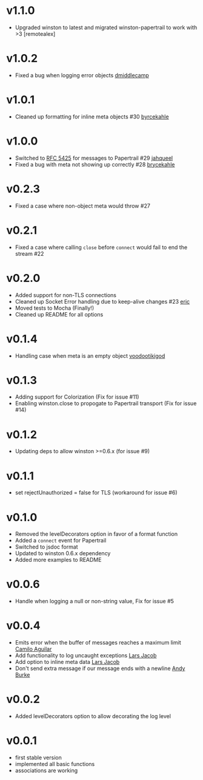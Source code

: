 # v1.1.0 #
- Upgraded winston to latest and migrated winston-papertrail to work with >3 [remotealex]

# v1.0.2 #
- Fixed a bug when logging error objects [dmiddlecamp][7]

# v1.0.1 #
- Cleaned up formatting for inline meta objects #30 [byrcekahle][6]

# v1.0.0 #
- Switched to [RFC 5425](https://tools.ietf.org/html/rfc5424) for messages to Papertrail #29 [jahqueel][5]
- Fixed a bug with meta not showing up correctly #28 [brycekahle][6]

# v0.2.3 #
- Fixed a case where non-object meta would throw #27

# v0.2.1 #
- Fixed a case where calling `close` before `connect` would fail to end the stream #22

# v0.2.0 #
- Added support for non-TLS connections
- Cleaned up Socket Error handling due to keep-alive changes #23 [eric][4]
- Moved tests to Mocha (Finally!)
- Cleaned up README for all options

# v0.1.4 #
- Handling case when meta is an empty object [voodootikigod][3]

# v0.1.3 #
- Adding support for Colorization (Fix for issue #11)
- Enabling winston.close to propogate to Papertrail transport (Fix for issue #14)

# v0.1.2 #
- Updating deps to allow winston >=0.6.x (for issue #9)

# v0.1.1 #
- set rejectUnauthorized = false for TLS (workaround for issue #6)

# v0.1.0 #
- Removed the levelDecorators option in favor of a format function
- Added a `connect` event for Papertrail
- Switched to jsdoc format
- Updated to winston 0.6.x dependency
- Added more examples to README

# v0.0.6 #
- Handle when logging a null or non-string value, Fix for issue #5

# v0.0.4 #
- Emits error when the buffer of messages reaches a maximum limit [Camilo Aguilar][2]
- Add functionality to log uncaught exceptions [Lars Jacob][0]
- Add option to inline meta data [Lars Jacob][0]
- Don't send extra message if our message ends with a newline [Andy Burke][1]

# v0.0.2 #
- Added levelDecorators option to allow decorating the log level

# v0.0.1 #
- first stable version
- implemented all basic functions
- associations are working

[0]: https://github.com/jaclar
[1]: https://github.com/andyburke
[2]: https://github.com/c4milo
[3]: https://github.com/voodootikigod
[4]: https://github.com/eric
[5]: https://github.com/jahqueel
[6]: https://github.com/brycekahle
[7]: https://github.com/dmiddlecamp
